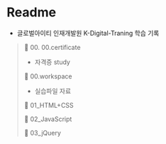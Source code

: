 # Readme

- 글로벌아이티 인재개발원 K-Digital-Traning 학습 기록

> :open_file_folder: 00. 00.certificate
>
> - 자격증 study
>
> :open_file_folder: 00.workspace 
>
> - 실습파일 자료
>
> :page_with_curl: 01_HTML+CSS
>
> :page_with_curl: 02_JavaScript
>
> :page_with_curl: 03_jQuery



